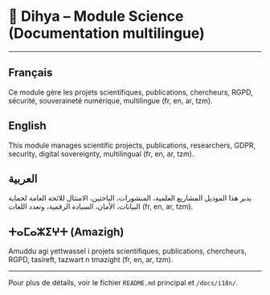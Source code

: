 # 🔬 Dihya – Module Science (Documentation multilingue)

---

## Français
Ce module gère les projets scientifiques, publications, chercheurs, RGPD, sécurité, souveraineté numérique, multilingue (fr, en, ar, tzm).

## English
This module manages scientific projects, publications, researchers, GDPR, security, digital sovereignty, multilingual (fr, en, ar, tzm).

## العربية
يدير هذا الموديل المشاريع العلمية، المنشورات، الباحثين، الامتثال للائحة العامة لحماية البيانات، الأمان، السيادة الرقمية، وتعدد اللغات (fr, en, ar, tzm).

## ⵜⴰⵎⴰⵣⵉⵖⵜ (Amazigh)
Amuddu agi yettwassel i projets scientifiques, publications, chercheurs, RGPD, tasireft, tazwart n tmazight (fr, en, ar, tzm).

---

Pour plus de détails, voir le fichier `README.md` principal et `/docs/i18n/`.
